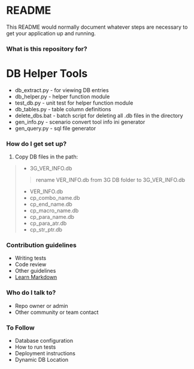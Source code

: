 # README #

This README would normally document whatever steps are necessary to get your application up and running.

### What is this repository for? ###

# DB Helper Tools #
* db_extract.py  - for viewing DB entries
* db_helper.py   - helper function module
* test_db.py     - unit test for helper function module
* db_tables.py   - table column definitions
* delete_dbs.bat - batch script for deleting all .db files in the directory
* gen_info.py    - scenario convert tool info ini generator
* gen_query.py   - sql file generator


### How do I get set up? ###

1. Copy DB files in the path:
>* 3G_VER_INFO.db 
>> rename VER_INFO.db from 3G DB folder to 3G_VER_INFO.db
>* VER_INFO.db
>* cp_combo_name.db
>* cp_end_name.db
>* cp_macro_name.db
>* cp_para_name.db
>* cp_para_atr.db
>* cp_str_ptr.db


### Contribution guidelines ###

* Writing tests
* Code review
* Other guidelines
* [Learn Markdown](https://bitbucket.org/tutorials/markdowndemo)

### Who do I talk to? ###

* Repo owner or admin
* Other community or team contact

### To Follow ###
* Database configuration
* How to run tests
* Deployment instructions
* Dynamic DB Location